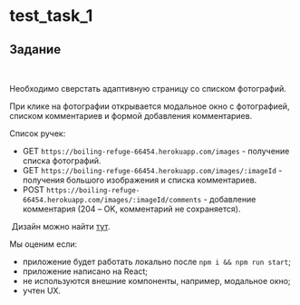 # test_task_1

## Задание
​

Необходимо сверстать адаптивную страницу со списком фотографий.
​

При клике на фотографии открывается модальное окно с фотографией, списком комментариев и формой добавления комментариев.
​

Список ручек:
* GET `https://boiling-refuge-66454.herokuapp.com/images` - получение списка фотографий.
* GET `https://boiling-refuge-66454.herokuapp.com/images/:imageId` - получения большого изображения и списка комментариев.
* POST `https://boiling-refuge-66454.herokuapp.com/images/:imageId/comments` - добавление комментария (204 – OK, комментарий не сохраняется).

​
Дизайн можно найти [тут](https://www.figma.com/file/W4FTrwVl8bswZGusaKYHFB/Test-task-(Copy)?node-id=0%3A2).
​

Мы оценим если:
- приложение будет работать локально после `npm i && npm run start`;
- приложение написано на React;
- не используются внешние компоненты, например, модальное окно;
- учтен UX.
